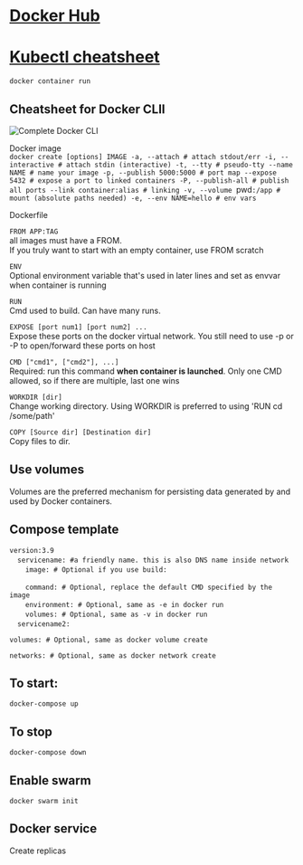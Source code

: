 # [Docker Hub](https://hub.docker.com/)

# [Kubectl cheatsheet](https://kubernetes.io/docs/reference/kubectl/cheatsheet/#zsh)

`docker container run `

## Cheatsheet for Docker CLII

![Complete Docker CLI](https://raw.githubusercontent.com/sangam14/dockercheatsheets/master/dockercheatsheet8.png)

Docker image  
`docker create [options] IMAGE -a, --attach # attach stdout/err -i, --interactive # attach stdin (interactive) -t, --tty # pseudo-tty --name NAME # name your image -p, --publish 5000:5000 # port map --expose 5432 # expose a port to linked containers -P, --publish-all # publish all ports --link container:alias # linking -v, --volume `pwd`:/app # mount (absolute paths needed) -e, --env NAME=hello # env vars `

Dockerfile

`FROM APP:TAG`  
all images must have a FROM.  
If you truly want to start with an empty container, use FROM scratch

`ENV`  
Optional environment variable that's used in later lines and set as envvar when container is running

`RUN`  
Cmd used to build. Can have many runs.

`EXPOSE [port num1] [port num2] ...`  
Expose these ports on the docker virtual network.
You still need to use -p or -P to open/forward these ports on host

`CMD ["cmd1", ["cmd2"], ...]`  
Required: run this command **when container is launched**.
Only one CMD allowed, so if there are multiple, last one wins

`WORKDIR [dir]`  
Change working directory.
Using WORKDIR is preferred to using 'RUN cd /some/path'

`COPY [Source dir] [Destination dir]`  
Copy files to dir.

## Use volumes

Volumes are the preferred mechanism for persisting data generated by and used by Docker containers.

## Compose template

`version:3.9`  
&emsp;`servicename: #a friendly name. this is also DNS name inside network`  
&emsp;&emsp;`image: # Optional if you use build:`

&emsp;&emsp;`command: # Optional, replace the default CMD specified by the image `  
&emsp;&emsp;`environment: # Optional, same as -e in docker run`  
&emsp;&emsp;`volumes: # Optional, same as -v in docker run`  
&emsp;`servicename2:`

`volumes: # Optional, same as docker volume create`

`networks: # Optional, same as docker network create`

## To start:

`docker-compose up`

## To stop

`docker-compose down`

## Enable swarm

`docker swarm init`

## Docker service

Create replicas
